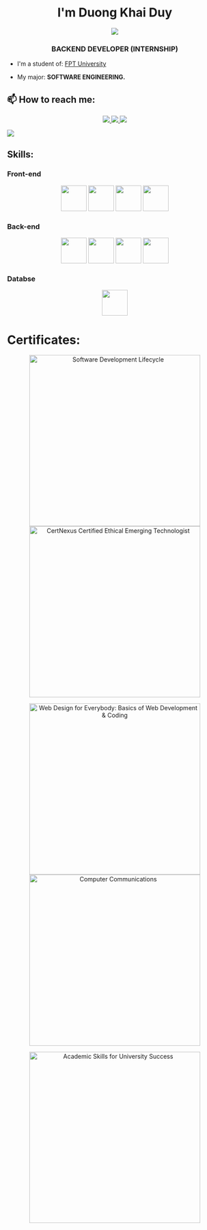 <h1 align="center">I'm Duong Khai Duy</h1>
<p align="center"><img src="https://img.icons8.com/color/48/000000/vietnam-circular.png"/></p>
<h3 align="center">BACKEND DEVELOPER (INTERNSHIP)</h3>

- I'm a student of: [FPT University](https://daihoc.fpt.edu.vn)

- My major:  **SOFTWARE ENGINEERING.**


## 📫 How to reach me:
<p align="center">
  <a href="https://www.linkedin.com/in/duy-d%C6%B0%C6%A1ng-738033248/" target="_blank">
    <img src="https://img.icons8.com/fluent/48/000000/linkedin.png"/>
  </a>
  <a href="https://www.facebook.com/profile.php?id=100024258944305" alt="Facebook">
    <img src="https://img.icons8.com/fluent/48/000000/facebook-new.png" target="_blank" />
  </a> 
  <a href="https://github.com/DuyDuongKhai" alt="Github">
    <img src="https://img.icons8.com/fluent/48/000000/github.png"/>
  </a> 
  
 <a  href="mailto:duongkhaiduy5@gmail.com"><img src="https://img.shields.io/badge/-duongkhaiduy5@gmail.com-D14836?style=flat&logo=Gmail&logoColor=white"/>
 <p align="center"> 
  </a>
</p>

## Skills:
<h3>Front-end</h3> 
<p align="center"> 
   <img src="https://img.icons8.com/color/48/000000/html-5--v1.png" width="60" height="60"/>
   <img src="https://img.icons8.com/color/48/000000/css3.png" width="60" height="60"/> 
   <img src="https://img.icons8.com/fluency/48/000000/javascript.png" width="60" height="60"/>
   <img src="https://media.techmaster.vn/api/fileman/Uploads/users/6551/boostrap-4/icon.png" width="60" height="60"/>
   </p>
 <h3>Back-end</h3> 
 <p align="center"> 
  <img src="https://img.icons8.com/external-flaticons-flat-flat-icons/64/000000/external-java-computer-programming-flaticons-flat-flat-icons.png" width="60" height="60"/>
   <img src="https://seeklogo.com/images/C/c-logo-43CE78FF9C-seeklogo.com.png" width="60" height="60"/>
    <img src="https://play-lh.googleusercontent.com/uGqP7F-E_eaEwTb3hMz63MWf0YKRSK6n9INBwibBSOrGDg6B3sd-ACuqNrR312ohdQ" width="60" height="60"/>
     <img src="https://img.icons8.com/fluency/48/000000/javascript.png" width="60" height="60"/>
  </p>
  <h3>Databse</h3> 
  <p align="center"> 
  <img src="https://seeklogo.com/images/M/microsoft-sql-server-logo-96AF49E2B3-seeklogo.com.png" width="60" height="60"/>
  </p>
</table>

# Certificates:


<p align="center">
  <a href="https://www.coursera.org/account/accomplishments/specialization/certificate/EHX4V6UHX6Y5">
    <img alt="Software Development Lifecycle" title="Software Development Lifecycle" src="https://s3.amazonaws.com/coursera_assets/meta_images/generated/CERTIFICATE_LANDING_PAGE/CERTIFICATE_LANDING_PAGE~EHX4V6UHX6Y5/CERTIFICATE_LANDING_PAGE~EHX4V6UHX6Y5.jpeg" width="400px" />
  </a>
  
  <a href="https://coursera.org/share/659228164cf9d6216b31835baa63f896">
    <img alt="CertNexus Certified Ethical Emerging Technologist" title="CertNexus Certified Ethical Emerging Technologist" src="https://s3.amazonaws.com/coursera_assets/meta_images/generated/CERTIFICATE_LANDING_PAGE/CERTIFICATE_LANDING_PAGE~DFQWHZ6U575U/CERTIFICATE_LANDING_PAGE~DFQWHZ6U575U.jpeg" width="400px" />
  </a>
</p>

<p align="center">
  <a href="https://coursera.org/share/e431a2f09e8424d912831b8962eee623">
    <img alt="Web Design for Everybody: Basics of Web Development & Coding" title="Web Design for Everybody: Basics of Web Development & Coding" src="https://s3.amazonaws.com/coursera_assets/meta_images/generated/CERTIFICATE_LANDING_PAGE/CERTIFICATE_LANDING_PAGE~Y2RNKY2MS3RN/CERTIFICATE_LANDING_PAGE~Y2RNKY2MS3RN.jpeg" width="400px" />
  </a>
  <a href="https://coursera.org/share/56afccbf8951acc325a9cd048bb89650">
    <img alt="Computer Communications" title="Computer Communications" src="https://s3.amazonaws.com/coursera_assets/meta_images/generated/CERTIFICATE_LANDING_PAGE/CERTIFICATE_LANDING_PAGE~JUY9RXRWN9E6/CERTIFICATE_LANDING_PAGE~JUY9RXRWN9E6.jpeg" width="400px" />
  </a>
</p>

<p align="center">
  <a href="https://coursera.org/share/5f35b2879c6f630bebf9ae20774115b4">
    <img alt="Academic Skills for University Success" title="Academic Skills for University Success" src="https://s3.amazonaws.com/coursera_assets/meta_images/generated/CERTIFICATE_LANDING_PAGE/CERTIFICATE_LANDING_PAGE~5JZDKPCJMZLM/CERTIFICATE_LANDING_PAGE~5JZDKPCJMZLM.jpeg" width="400px" />
  </a>
</p>
